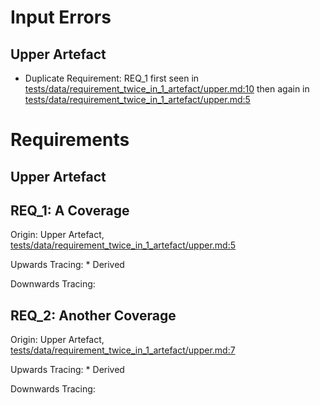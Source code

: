 

# Input Errors


## Upper Artefact

*   Duplicate Requirement: REQ_1
    first seen in [tests/data/requirement_twice_in_1_artefact/upper.md:10](../tests/data/requirement_twice_in_1_artefact/upper.md?plain=1#L10)
    then again in [tests/data/requirement_twice_in_1_artefact/upper.md:5](../tests/data/requirement_twice_in_1_artefact/upper.md?plain=1#L5)


# Requirements

## Upper Artefact

## REQ_1: A Coverage

Origin: Upper Artefact, [tests/data/requirement_twice_in_1_artefact/upper.md:5](../tests/data/requirement_twice_in_1_artefact/upper.md?plain=1#L5)

Upwards Tracing:
    *   Derived

Downwards Tracing:

## REQ_2: Another Coverage

Origin: Upper Artefact, [tests/data/requirement_twice_in_1_artefact/upper.md:7](../tests/data/requirement_twice_in_1_artefact/upper.md?plain=1#L7)

Upwards Tracing:
    *   Derived

Downwards Tracing:
